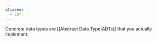 ```yaml
---
aliases:
  - CDT
---
```

Concrete data types are [[Abstract Data Type|ADTs]] that you actually implement.